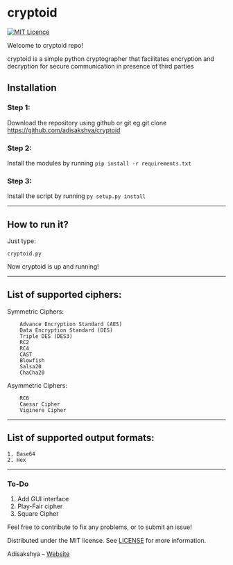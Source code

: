 # cryptoid
[![MIT Licence](https://badges.frapsoft.com/os/mit/mit.png?v=103)](https://opensource.org/licenses/mit-license.php)

Welcome to cryptoid repo!

cryptoid is a simple python cryptographer that facilitates encryption and decryption
for secure communication in presence of third parties

## Installation

### Step 1: 
Download the repository using github or git eg.git clone https://github.com/adisakshya/cryptoid

### Step 2: 
Install the modules by running `pip install -r requirements.txt`

### Step 3: 
Install the script by running `py setup.py install`

---
## How to run it?

Just type: 
```
cryptoid.py
```

Now cryptoid is up and running!

---
## List of supported ciphers:
                
   Symmetric Ciphers:
   
        Advance Encryption Standard (AES)
        Data Encryption Standard (DES)
        Triple DES (DES3)
        RC2
        RC4
        CAST
        Blowfish
        Salsa20
        ChaCha20
                
   Asymmetric Ciphers:
   
        RC6
        Caesar Cipher
        Viginere Cipher          
---
## List of supported output formats:

    1. Base64
    2. Hex

---
### To-Do
  1. Add GUI interface
  2. Play-Fair cipher
  3. Square Cipher

Feel free to contribute to fix any problems, or to submit an issue!

Distributed under the MIT license. See [LICENSE](https://github.com/adisakshya/cryptoid/blob/master/LICENSE) for more information.

Adisakshya – [Website](https://adisakshya.github.io)
